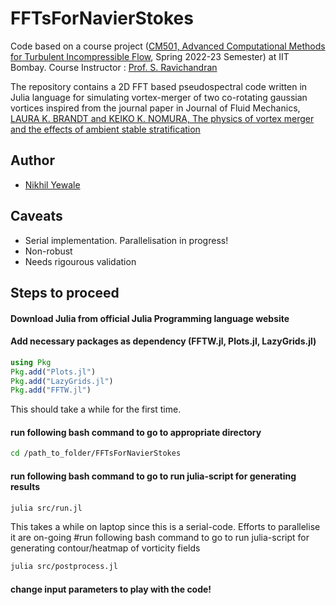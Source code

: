 # FFTsForNavierStokes
Code based on a course project ([CM501, Advanced Computational Methods 
for 
Turbulent Incompressible Flow](https://sites.google.com/view/iitb-sravichandran/teaching/cm501), Spring 2022-23 Semester) at IIT Bombay. Course Instructor : [Prof. S. Ravichandran](https://www.climate.iitb.ac.in/en/employee-profile/prof-s-ravichandran)

The repository contains a 2D FFT based pseudospectral code written in Julia language for simulating vortex-merger of two co-rotating gaussian vortices inspired from the journal paper in 
Journal of Fluid Mechanics, [LAURA K. BRANDT and KEIKO K. NOMURA, The physics of vortex merger and the effects of ambient stable stratification](https://www.cambridge.org/core/journals/journal-of-fluid-mechanics/article/physics-of-vortex-merger-and-the-effects-of-ambient-stable-stratification/E4355A389F2F13798B7290A5B50C2A15)

## Author
- [Nikhil Yewale](https://github.com/yewalenikhil65)
## Caveats
- Serial implementation. Parallelisation in progress!
- Non-robust
- Needs rigourous validation

## Steps to proceed
#### Download Julia from official Julia Programming language website

#### Add necessary packages as dependency (FFTW.jl, Plots.jl, LazyGrids.jl)
```julia
using Pkg
Pkg.add("Plots.jl")
Pkg.add("LazyGrids.jl")
Pkg.add("FFTW.jl")
```
This should take a while for the first time.

#### run following bash command to go to appropriate directory
```bash
cd /path_to_folder/FFTsForNavierStokes
```
#### run following bash command to go to run julia-script for generating results
```bash
julia src/run.jl
```
This takes a while on laptop since this is a serial-code. Efforts to parallelise it are on-going
#run following bash command to go to run julia-script for generating contour/heatmap of vorticity fields
```bash
julia src/postprocess.jl
```


#### change input parameters to play with the code!
